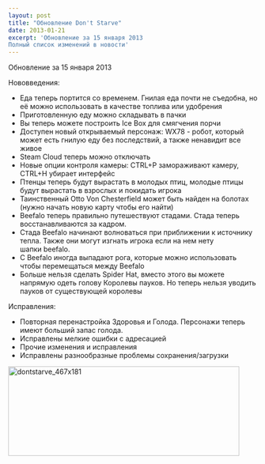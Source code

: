 ```yaml
---
layout: post
title: "Обновление Don't Starve"
date: 2013-01-21
excerpt: 'Обновление за 15 января 2013
Полный список изменений в новости'
---
```


Обновление за 15 января 2013

Нововведения:
<ul>
	<li><span style="line-height: 13px">Еда теперь портится со временем. Гнилая еда почти не съедобна, но её можно использовать в качестве топлива или удобрения</span></li>
	<li>Приготовленную еду можно складывать в пачки</li>
	<li>Вы теперь можете построить Ice Box для смягчения порчи</li>
	<li>Доступен новый открываемый персонаж: WX78 - робот, который может есть гнилую еду без последствий, а также ненавидит все живое</li>
	<li>Steam Cloud теперь можно отключать</li>
	<li>Новые опции контроля камеры: CTRL+P замораживают камеру, CTRL+H убирает интерфейс</li>
	<li>Птенцы теперь будут вырастать в молодых птиц, молодые птицы будут вырастать в взрослых и покидать игрока</li>
	<li>Таинственный Otto Von Chesterfield может быть найден на болотах (нужно начать новую карту чтобы его найти)</li>
	<li>Beefalo теперь правильно путешествуют стадами. Стада теперь восстанавливаются за кадром.</li>
	<li>Стада Beefalo начинают волноваться при приближении к источнику тепла. Также они могут изгнать игрока если на нем нету шапки beefalo.</li>
	<li>С Beefalo иногда выпадают рога, которые можно использовать чтобы перемещаться между Beefalo</li>
	<li>Больше нельзя сделать Spider Hat, вместо этого вы можете напрямую одеть голову Королевы пауков. Но теперь нельзя уводить пауков от существующей королевы</li>
</ul>
Исправления:
<ul>
	<li><span style="line-height: 13px">Повторная перенастройка Здоровья и Голода. Персонажи теперь имеют больший запас голода.</span></li>
	<li>Исправлены мелкие ошибки с адресацией</li>
	<li>Прочие изменения и исправления</li>
	<li>Исправлены разнообразные проблемы сохранения/загрузки</li>
</ul>
<a href="http://store.steampowered.com/app/219740" target="_blank"><img class="alignnone size-full wp-image-751" alt="dontstarve_467x181" src="http://gamersoul.ru/wp-content/uploads/2013/01/dontstarve_467x181.jpg" width="467" height="181" />

</a>

&nbsp;